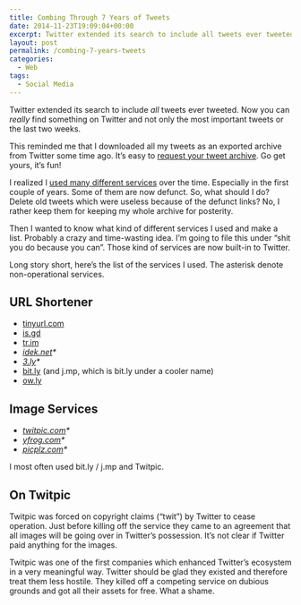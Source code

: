 ```yaml
---
title: Combing Through 7 Years of Tweets
date: 2014-11-23T19:09:04+00:00
excerpt: Twitter extended its search to include all tweets ever tweeted and not only old tweets from the last two weeks.
layout: post
permalink: /combing-7-years-tweets
categories:
  - Web
tags:
  - Social Media
---
```

Twitter extended its search to include _all_ tweets ever tweeted. Now you can _really_ find something on Twitter and not only the most important tweets or the last two weeks.

This reminded me that I downloaded all my tweets as an exported archive from Twitter some time ago. It’s easy to [request your tweet archive](https://twitter.com/settings/account). Go get yours, it’s fun!

I realized I [used many different services](https://twitter.com/search?q=from%3Acoffeemick%20twitpic) over the time. Especially in the first couple of years. Some of them are now defunct. So, what should I do? Delete old tweets which were useless because of the defunct links? No, I rather keep them for keeping my whole archive for posterity.

Then I wanted to know what kind of different services I used and make a list. Probably a crazy and time-wasting idea. I’m going to file this under “shit you do because you can”. Those kind of services are now built-in to Twitter.

Long story short, here’s the list of the services I used. The asterisk denote non-operational services.

## URL Shortener

  * [tinyurl.com](https://tinyurl.com/)
  * [is.gd](https://is.gd/)
  * [tr.im](https://tr.im/)
  * _[idek.net](https://web.archive.org/web/20160331025346/http://idek.net/)*_
  * _[3.ly](http://www.3.ly/)*_
  * [bit.ly](https://bitly.com/) (and j.mp, which is bit.ly under a cooler name)
  * [ow.ly](http://ow.ly/url/shorten-url)

## Image Services

  * _[twitpic.com](https://web.archive.org/web/20141017012344/https://twitpic.com/)*_
  * _[yfrog.com](https://web.archive.org/web/20141123011404/http://yfrog.com/)*_
  * _[picplz.com](https://web.archive.org/web/20120809064740/http://picplz.com/)*_

I most often used bit.ly / j.mp and Twitpic.

## On Twitpic

Twitpic was forced on copyright claims (“twit”) by Twitter to cease operation. Just before killing off the service they came to an agreement that all images will be going over in Twitter’s possession. It’s not clear if Twitter paid anything for the images.

Twitpic was one of the first companies which enhanced Twitter’s ecosystem in a very meaningful way. Twitter should be glad they existed and therefore treat them less hostile. They killed off a competing service on dubious grounds and got all their assets for free. What a shame.